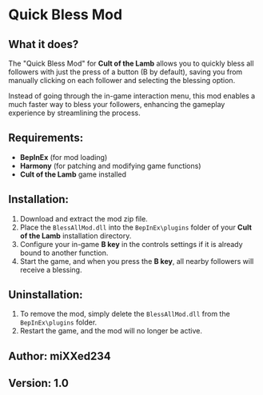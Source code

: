 # Quick Bless Mod

## What it does?
The "Quick Bless Mod" for **Cult of the Lamb** allows you to quickly bless all followers with just the press of a button (B by default), saving you from manually clicking on each follower and selecting the blessing option.

Instead of going through the in-game interaction menu, this mod enables a much faster way to bless your followers, enhancing the gameplay experience by streamlining the process.

## Requirements:
- **BepInEx** (for mod loading)
- **Harmony** (for patching and modifying game functions)
- **Cult of the Lamb** game installed

## Installation:

1. Download and extract the mod zip file.
2. Place the `BlessAllMod.dll` into the `BepInEx\plugins` folder of your **Cult of the Lamb** installation directory.
3. Configure your in-game **B key** in the controls settings if it is already bound to another function.
4. Start the game, and when you press the **B key**, all nearby followers will receive a blessing.

## Uninstallation:
1. To remove the mod, simply delete the `BlessAllMod.dll` from the `BepInEx\plugins` folder.
2. Restart the game, and the mod will no longer be active.

## Author: miXXed234

## Version: 1.0

